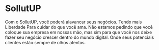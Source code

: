 # SollutUP
Com o SollutUP, você poderá alavancar seus negócios. Tendo mais Liberdade Para cuidar do que você ama. Não estamos pedindo que você coloque sua empresa em nossas mão, mas sim para que você nos deixe fazer seu negócio crescer dentro do mundo digital. Onde seus potenciais clientes estão sempre de olhos atentos.
